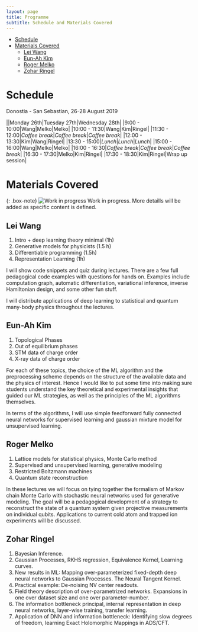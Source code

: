 ```yaml
---
layout: page
title: Programme
subtitle: Schedule and Materials Covered
---
```


- [Schedule](#schedule)
- [Materials Covered](#materials-covered)
  - [Lei Wang](#lei-wang)
  - [Eun-Ah Kim](#eun-ah-kim)
  - [Roger Melko](#roger-melko)
  - [Zohar Ringel](#zohar-ringel)


# Schedule

Donostia - San Sebastian, 26-28 August 2019

||Monday 26th|Tuesday 27th|Wednesday 28th|
|9:00 - 10:00|Wang|Melko|Melko|
|10:00 - 11:30|Wang|Kim|Ringel|
|11:30 - 12:00|*Coffee break*|*Coffee break*|*Coffee break*|
|12:00 - 13:30|Kim|Wang|Ringel|
|13:30 - 15:00|*Lunch*|*Lunch*|*Lunch*|
|15:00 - 16:00|Wang|Melko|Melko|
|16:00 - 16:30|*Coffee break*|*Coffee break*|*Coffee break*|
|16:30 - 17:30|Melko|Kim|Ringel|
|17:30 - 18:30|Kim|Ringel|Wrap up session|


# Materials Covered

{: .box-note}
![Work in progress](img/wip-small.png) Work in progress. More detaills will be added as specific content is defined.

## Lei Wang

1. Intro + deep learning theory minimal (1h)
2. Generative models for physicists (1.5 h)
3. Differentiable programming (1.5h)
4. Representation Learning (1h)

I will show code snippets and quiz during lectures. There are a few full pedagogical code examples with questions for hands on. Examples include computation graph, automatic differentiation, variational inference, inverse Hamiltonian design, and some other fun stuff.

I will distribute applications of deep learning to statistical and quantum many-body physics throughout the lectures.


## Eun-Ah Kim

1. Topological Phases
2. Out of equilibrium phases
3. STM data of charge order
4. X-ray data of charge order

For each of these topics, the choice of the ML algorithm and the preprocessing scheme depends on the structure of the available data and the physics of interest. Hence I would like to put some time into making sure students understand the key theoretical and experimental insights that guided our ML strategies, as well as the principles of the ML algorithms themselves.

In terms of the algorithms, I will use simple feedforward fully connected neural networks for supervised learning and gaussian mixture model for unsupervised learning.


## Roger Melko

1. Lattice models for statistical physics, Monte Carlo method
2. Supervised and unsupervised learning, generative modeling
3. Restricted Boltzmann machines
4. Quantum state reconstruction

In these lectures we will focus on tying together the formalism of Markov chain Monte Carlo with stochastic neural networks used for generative modeling.  The goal will be a pedagogical development of a strategy to reconstruct the state of a quantum system given projective measurements on individual qubits. Applications to current cold atom and trapped ion experiments will be discussed.


## Zohar Ringel

1. Bayesian Inference.
2. Gaussian Processes, RKHS regression, Equivalence Kernel, Learning curves.
3. New results in ML: Mapping over-parameterized fixed-depth deep neural networks to Gaussian Processes. The Neural Tangent Kernel.
4. Practical example: De-noising NV center readouts.
5. Field theory description of over-parametrized networks. Expansions in one over dataset size and one over parameter-number.
6. The information bottleneck principal, internal representation in deep neural networks, layer-wise training, transfer learning.
7. Application of DNN and information bottleneck: Identifying slow degrees of freedom, learning Exact Holomorphic Mappings in ADS/CFT.

